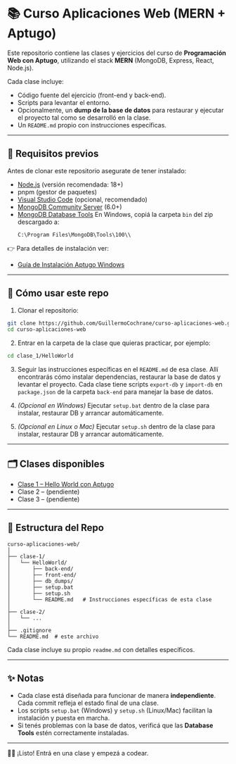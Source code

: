 # 📚 Curso Aplicaciones Web (MERN + Aptugo)

Este repositorio contiene las clases y ejercicios del curso de **Programación Web con Aptugo**, utilizando el stack **MERN** (MongoDB, Express, React, Node.js).

Cada clase incluye:
- Código fuente del ejercicio (front-end y back-end).
- Scripts para levantar el entorno.
- Opcionalmente, un **dump de la base de datos** para restaurar y ejecutar el proyecto tal como se desarrolló en la clase.
- Un `README.md` propio con instrucciones específicas.

---

## 🚀 Requisitos previos

Antes de clonar este repositorio asegurate de tener instalado:

- [Node.js](https://nodejs.org/) (versión recomendada: 18+)
- pnpm (gestor de paquetes)  
- [Visual Studio Code](https://code.visualstudio.com/download) (opcional, recomendado)  
- [MongoDB Community Server](https://www.mongodb.com/try/download/community) (6.0+)
- [MongoDB Database Tools](https://www.mongodb.com/try/download/database-tools)
   En Windows, copiá la carpeta `bin` del zip descargado a:  
   ```
   C:\Program Files\MongoDB\Tools\100\\
   ```

👉 Para detalles de instalación ver:  
- [Guía de Instalación Aptugo Windows](./clase%201/Guía%20de%20Instalación%20Aptugo%20Windows.pdf)  

---

## 🚀 Cómo usar este repo

1. Clonar el repositorio:
```bash
git clone https://github.com/GuillermoCochrane/curso-aplicaciones-web.git
cd curso-aplicaciones-web
```

2. Entrar en la carpeta de la clase que quieras practicar, por ejemplo:

```bash
cd clase_1/HelloWorld
```

3. Seguir las instrucciones específicas en el `README.md` de esa clase.
   Allí encontrarás cómo instalar dependencias, restaurar la base de datos y levantar el proyecto.
   Cada clase tiene scripts `export-db` y `import-db` en `package.json` de la carpeta `back-end` para manejar la base de datos.

4. _(Opcional en Windows)_ Ejecutar `setup.bat` dentro de la clase para instalar, restaurar DB y arrancar automáticamente.

5. _(Opcional en Linux o Mac)_ Ejecutar `setup.sh` dentro de la clase para instalar, restaurar DB y arrancar automáticamente.

---

## 🗂 Clases disponibles

* [Clase 1 – Hello World con Aptugo](./clase1/HelloWorld/README.md)
* Clase 2 – (pendiente)
* Clase 3 – (pendiente)

---

## 📂 Estructura del Repo

```
curso-aplicaciones-web/
│
├── clase-1/
│   └── HelloWorld/
│       ├── back-end/
│       ├── front-end/
│       ├── db_dumps/
│       ├── setup.bat
│       ├── setup.sh
│       └── README.md   # Instrucciones específicas de esta clase
│
├── clase-2/
│   └── ...
│
├── .gitignore
└── README.md  # este archivo
```
Cada clase incluye su propio `readme.md` con detalles específicos.

---

## ✨ Notas

* Cada clase está diseñada para funcionar de manera **independiente**. Cada commit refleja el estado final de una clase.
* Los scripts `setup.bat` (Windows) y `setup.sh` (Linux/Mac) facilitan la instalación y puesta en marcha.
* Si tenés problemas con la base de datos, verificá que las **Database Tools** estén correctamente instaladas.

---

👩‍💻 ¡Listo! Entrá en una clase y empezá a codear.